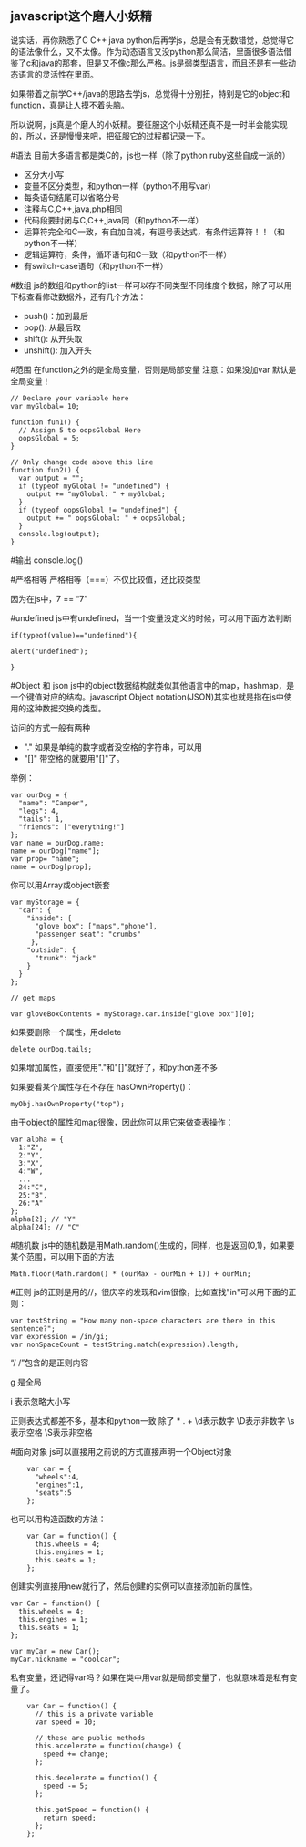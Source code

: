 javascript这个磨人小妖精
---

说实话，再你熟悉了C C++ java python后再学js，总是会有无数错觉，总觉得它的语法像什么，又不太像。作为动态语言又没python那么简洁，里面很多语法借鉴了c和java的那套，但是又不像c那么严格。js是弱类型语言，而且还是有一些动态语言的灵活性在里面。

如果带着之前学C++/java的思路去学js，总觉得十分别扭，特别是它的object和function，真是让人摸不着头脑。

所以说啊，js真是个磨人的小妖精。要征服这个小妖精还真不是一时半会能实现的，所以，还是慢慢来吧，把征服它的过程都记录一下。

#语法
目前大多语言都是类C的，js也一样（除了python ruby这些自成一派的）

- 区分大小写
- 变量不区分类型，和python一样（python不用写var）
- 每条语句结尾可以省略分号
- 注释与C,C++,java,php相同
- 代码段要封闭与C,C++,java同（和python不一样）
- 运算符完全和C一致，有自加自减，有逗号表达式，有条件运算符！！（和python不一样）
- 逻辑运算符，条件，循环语句和C一致（和python不一样）
- 有switch-case语句（和python不一样）



#数组
js的数组和python的list一样可以存不同类型不同维度个数据，除了可以用下标查看修改数据外，还有几个方法：
- push()：加到最后
- pop():  从最后取
- shift(): 从开头取
- unshift(): 加入开头

#范围
在function之外的是全局变量，否则是局部变量
注意：如果没加var 默认是全局变量！

	// Declare your variable here
	var myGlobal= 10;
	
	function fun1() {
	  // Assign 5 to oopsGlobal Here
	  oopsGlobal = 5;
	}
	
	// Only change code above this line
	function fun2() {
	  var output = "";
	  if (typeof myGlobal != "undefined") {
	    output += "myGlobal: " + myGlobal;
	  }
	  if (typeof oopsGlobal != "undefined") {
	    output += " oopsGlobal: " + oopsGlobal;
	  }
	  console.log(output);
	}

#输出
console.log()

#严格相等
严格相等（===）不仅比较值，还比较类型

因为在js中，7 == “7”  

#undefined
js中有undefined，当一个变量没定义的时候，可以用下面方法判断


	if(typeof(value)=="undefined"){
	
	alert("undefined");
	
	} 

#Object 和 json
js中的object数据结构就类似其他语言中的map，hashmap，是一个键值对应的结构。javascript Object notation(JSON)其实也就是指在js中使用的这种数据交换的类型。

访问的方式一般有两种
- "." 如果是单纯的数字或者没空格的字符串，可以用
- "[]" 带空格的就要用"[]"了。

举例：

	var ourDog = {
	  "name": "Camper",
	  "legs": 4,
	  "tails": 1,
	  "friends": ["everything!"]
	};
    var name = ourDog.name;  
    name = ourDog["name"];
    var prop= "name";
    name = ourDog[prop];
    

你可以用Array或object嵌套

	var myStorage = {
	  "car": {
	    "inside": {
	      "glove box": ["maps","phone"],
	      "passenger seat": "crumbs"
	     },
	    "outside": {
	      "trunk": "jack"
	    }
	  }
	};
	
	// get maps

	var gloveBoxContents = myStorage.car.inside["glove box"][0]; 


如果要删除一个属性，用delete

	delete ourDog.tails;
	
如果增加属性，直接使用"."和"[]"就好了，和python差不多

如果要看某个属性存在不存在 hasOwnProperty()：
	
	myObj.hasOwnProperty("top");

由于object的属性和map很像，因此你可以用它来做查表操作：

	var alpha = {
	  1:"Z",
	  2:"Y",
	  3:"X",
	  4:"W",
	  ...
	  24:"C",
	  25:"B",
	  26:"A"
	};
	alpha[2]; // "Y"
	alpha[24]; // "C"

#随机数
js中的随机数是用Math.random()生成的，同样，也是返回(0,1)，如果要某个范围，可以用下面的方法

	Math.floor(Math.random() * (ourMax - ourMin + 1)) + ourMin;

#正则
js的正则是用的//，很庆辛的发现和vim很像，比如查找"in"可以用下面的正则：
	
	var testString = "How many non-space characters are there in this sentence?";	
	var expression = /in/gi;  
	var nonSpaceCount = testString.match(expression).length;

“/ /”包含的是正则内容

g 是全局

i 表示忽略大小写


正则表达式都差不多，基本和python一致
除了 \* . +
\d表示数字
\D表示非数字 
\s表示空格
\S表示非空格



#面向对象
js可以直接用之前说的方式直接声明一个Object对象
```
	var car = {
	  "wheels":4,
	  "engines":1,
	  "seats":5
	};
```

也可以用构造函数的方法：
```
	var Car = function() {
	  this.wheels = 4;
	  this.engines = 1;
	  this.seats = 1;
	};
```

创建实例直接用new就行了，然后创建的实例可以直接添加新的属性。
```
var Car = function() {
  this.wheels = 4;
  this.engines = 1;
  this.seats = 1;
};

var myCar = new Car();
myCar.nickname = "coolcar";
```


私有变量，还记得var吗？如果在类中用var就是局部变量了，也就意味着是私有变量了。
```
	var Car = function() {
	  // this is a private variable
	  var speed = 10;
	
	  // these are public methods
	  this.accelerate = function(change) {
	    speed += change;
	  };
	
	  this.decelerate = function() {
	    speed -= 5;
	  };
	
	  this.getSpeed = function() {
	    return speed;
	  };
	};
```


